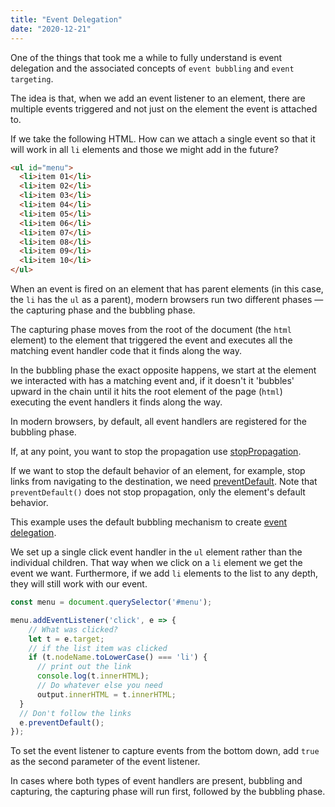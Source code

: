 ```yaml
---
title: "Event Delegation"
date: "2020-12-21"
---
```


One of the things that took me a while to fully understand is event delegation and the associated concepts of `event bubbling` and `event targeting`.

The idea is that, when we add an event listener to an element, there are multiple events triggered and not just on the element the event is attached to.

If we take the following HTML. How can we attach a single event so that it will work in all `li` elements and those we might add in the future?

```html
<ul id="menu">
  <li>item 01</li>
  <li>item 02</li>
  <li>item 03</li>
  <li>item 04</li>
  <li>item 05</li>
  <li>item 06</li>
  <li>item 07</li>
  <li>item 08</li>
  <li>item 09</li>
  <li>item 10</li>
</ul>
```

When an event is fired on an element that has parent elements (in this case, the `li` has the `ul` as a parent), modern browsers run two different phases — the capturing phase and the bubbling phase.

The capturing phase moves from the root of the document (the `html` element) to the element that triggered the event and executes all the matching event handler code that it finds along the way.

In the bubbling phase the exact opposite happens, we start at the element we interacted with has a matching event and, if it doesn't it 'bubbles' upward in the chain until it hits the root element of the page (`html`) executing the event handlers it finds along the way.

In modern browsers, by default, all event handlers are registered for the bubbling phase.

If, at any point, you want to stop the propagation use [stopPropagation](https://developer.mozilla.org/en-US/docs/Web/API/Event/stopPropagation).

If we want to stop the default behavior of an element, for example, stop links from navigating to the destination, we need [preventDefault](https://developer.mozilla.org/en-US/docs/Web/API/Event/preventDefault). Note that `preventDefault()` does not stop propagation, only the element's default behavior.

This example uses the default bubbling mechanism to create [event delegation](https://davidwalsh.name/event-delegate).

We set up a single click event handler in the `ul` element rather than the individual children. That way when we click on a `li` element we get the event we want. Furthermore, if we add `li` elements to the list to any depth, they will still work with our event.

```js
const menu = document.querySelector('#menu');

menu.addEventListener('click', e => {
    // What was clicked?
    let t = e.target; 
    // if the list item was clicked
    if (t.nodeName.toLowerCase() === 'li') { 
      // print out the link
      console.log(t.innerHTML);
      // Do whatever else you need
      output.innerHTML = t.innerHTML; 
  }
  // Don't follow the links
  e.preventDefault(); 
});
```

To set the event listener to capture events from the bottom down, add `true` as the second parameter of the event listener.

In cases where both types of event handlers are present, bubbling and capturing, the capturing phase will run first, followed by the bubbling phase.
